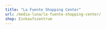 ```yaml
---
title: "La Fuente Shopping Center"
url: /media-luna/la-fuente-shopping-center/
shop: Einkaufszentrum
---
```

